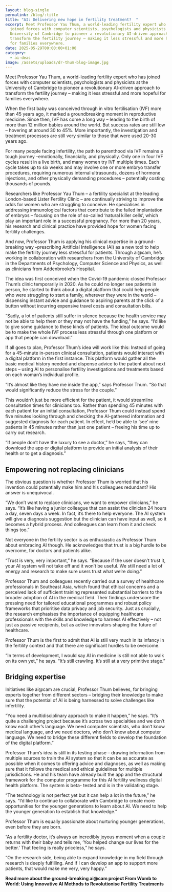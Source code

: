 ```yaml
---
layout: blog-single
permalink: /blog/:title
title: "AI: Delivering new hope in fertility treatment?  "
excerpt: Meet Professor Yau Thum, a world-leading fertility expert who has
  joined forces with computer scientists, psychologists and physicists at the
  University of Cambridge to pioneer a revolutionary AI-driven approach to
  transform the fertility journey – making it less stressful and more hopeful
  for families everywhere.
date: 2025-05-29T00:00:00+01:00
category:
  - ai-deas
image: /assets/uploads/dr-thum-blog-image.jpg
---
```

Meet Professor Yau Thum, a world-leading fertility expert who has joined forces with computer scientists, psychologists and physicists at the University of Cambridge to pioneer a revolutionary AI-driven approach to transform the fertility journey – making it less stressful and more hopeful for families everywhere.

When the first baby was conceived through in vitro fertilisation (IVF) more than 45 years ago, it marked a groundbreaking moment in reproductive medicine. Since then, IVF has come a long way – leading to the birth of more than 12 million babies around the world.  But success rates are still low – hovering at around 30 to 45%.  More importantly, the investigation and treatment processes are still very similar to those that were used 20-30 years ago.

For many people facing infertility, the path to parenthood via IVF remains a tough journey –emotionally, financially, and physically. Only one in four IVF cycles result in a live birth, and many women try IVF multiple times. Each cycle takes up to six weeks and may involve one or more embryo transfer procedures, requiring numerous internal ultrasounds, dozens of hormone injections, and other physically demanding procedures – potentially costing thousands of pounds.

Researchers like Professor Yau Thum – a fertility specialist at the leading London-based Lister Fertility Clinic – are continually striving to improve the odds for women who are struggling to conceive. He specialises in addressing immunological factors that contribute to the failed implantation of embryos – focusing on the role of so-called ‘natural killer cells’, which play an important role in a successful pregnancy. For more than 20 years, his research and clinical practice have provided hope for women facing fertility challenges.

And now, Professor Thum is applying his clinical expertise in a ground-breaking way –prescribing Artificial Intelligence (AI) as a new tool to help make the fertility journey less stressful for patients. Through ai@cam, he’s working in collaboration with researchers from the University of Cambridge in the Departments of Psychology, Computer Science and Physics, as well as clinicians from Addenbrooke’s Hospital.

The idea was first conceived when the Covid-19 pandemic closed Professor Thum’s clinic temporarily in 2020. As he could no longer see patients in person, he started to think about a digital platform that could help people who were struggling to start a family, wherever they were in the world – dispensing instant advice and guidance to aspiring parents at the click of a button without incurring expensive travel costs and consultation bills.

“Sadly, a lot of patients still suffer in silence because the health service may not be able to help them or they may not have the funding,” he says. “I’d like to give some guidance to these kinds of patients. The ideal outcome would be to make the whole IVF process less stressful through one platform or app that people can download.”

If all goes to plan, Professor Thum’s idea will work like this: Instead of going for a 45-minute in-person clinical consultation, patients would interact with a digital platform in the first instance. This platform would gather all the basic medical history needed and dispense advice to the patient about next steps – using AI to personalise fertility investigations and treatments based on each woman’s individual profile.

“It’s almost like they have me inside the app,” says Professor Thum. “So that would significantly reduce the stress for the couple.”

This wouldn’t just be more efficient for the patient, it would streamline consultation times for clinicians too. Rather than spending 45 minutes with each patient for an initial consultation, Professor Thum could instead spend five minutes looking through and checking the AI-gathered information and suggested diagnosis for each patient. In effect, he’d be able to ‘see’ nine patients in 45 minutes rather than just one patient – freeing his time up to carry out research.

“If people don’t have the luxury to see a doctor,” he says, “they can download the app or digital platform to provide an initial analysis of their health or to get a diagnosis.”

## Empowering not replacing clinicians

The obvious question is whether Professor Thum is worried that his invention could potentially make him and his colleagues redundant? His answer is unequivocal.

“We don’t want to replace clinicians, we want to empower clinicians,” he says. “It’s like having a junior colleague that can assist the clinician 24 hours a day, seven days a week. In fact, it’s there to help everyone. The AI system will give a diagnosis suggestion but the clinician can have input as well, so it becomes a hybrid process. And colleagues can learn from it and check things too.”

Not everyone in the fertility sector is as enthusiastic as Professor Thum about embracing AI though. He acknowledges that trust is a big hurdle to be overcome, for doctors and patients alike.

“Trust is very, very important,” he says. “Because if the user doesn’t trust it, your AI system will not take off and it won’t be useful. We still need a lot of energy and research to make sure users trust what we’re doing.”

Professor Thum and colleagues recently carried out a survey of healthcare professionals in Southeast Asia, which found that ethical concerns and a perceived lack of sufficient training represented substantial barriers to the broader adoption of AI in the medical field.  Their findings underscore the pressing need for tailored educational programmes and robust policy frameworks that prioritise data privacy and job security. Just as crucially, the research emphasises the importance of equipping healthcare professionals with the skills and knowledge to harness AI effectively – not just as passive recipients, but as active innovators shaping the future of healthcare.

Professor Thum is the first to admit that AI is still very much in its infancy in the fertility context and that there are significant hurdles to be overcome.

“In terms of development, I would say AI in medicine is still not able to walk on its own yet,” he says. “It’s still crawling. It’s still at a very primitive stage.”

## Bridging expertise

Initiatives like ai@cam are crucial, Professor Thum believes, for bringing experts together from different sectors – bridging their knowledge to make sure that the potential of AI is being harnessed to solve challenges like infertility.

“You need a multidisciplinary approach to make it happen,” he says. “It’s quite a challenging project because it’s across two specialties and we don’t know each other’s language. We need computer scientists, who don’t know medical language, and we need doctors, who don’t know about computer language. We need to bridge these different fields to develop the foundation of the digital platform.”

Professor Thum’s idea is still in its testing phase – drawing information from multiple sources to train the AI system so that it can be as accurate as possible when it comes to offering advice and diagnoses, as well as making sure that it follows the medical and ethical guidelines for multiple jurisdictions. He and his team have already built the app and the structural framework for the computer programme for this AI fertility wellness digital health platform. The system is beta- tested and is in the validating stage.

“The technology is not perfect yet but it can help a lot in the future,” he says. “I’d like to continue to collaborate with Cambridge to create more opportunities for the younger generations to learn about AI. We need to help the younger generation to establish that knowledge.”

Professor Thum is equally passionate about nurturing younger generations, even before they are born.

“As a fertility doctor, it’s always an incredibly joyous moment when a couple returns with their baby and tells me, ‘You helped change our lives for the better.’ That feeling is really priceless,” he says.

“On the research side, being able to expand knowledge in my field through research is deeply fulfilling. And if I can develop an app to support more patients, that would make me very, very happy.”

**Read more about the ground-breaking ai@cam project From Womb to World: Using Innovative AI Methods to Revolutionise Fertility Treatments**